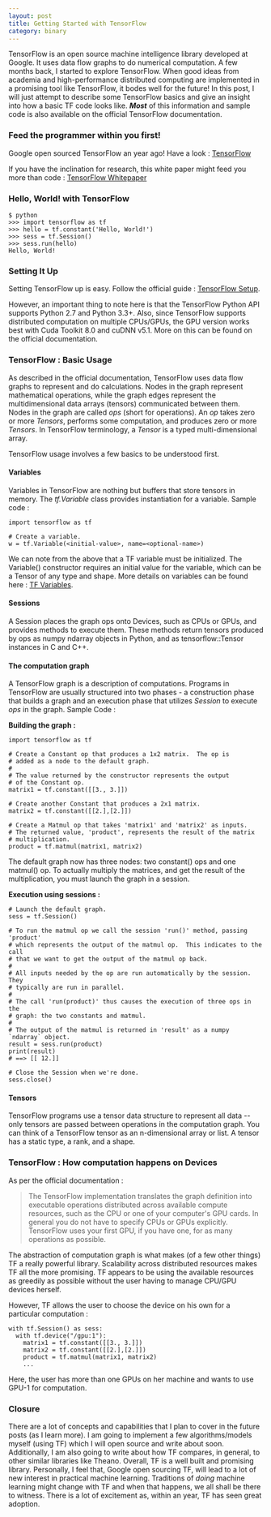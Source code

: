 ```yaml
---
layout: post
title: Getting Started with TensorFlow
category: binary
---
```


TensorFlow is an open source machine intelligence library developed at Google. It uses data flow graphs to do numerical computation. A few months back, I started to explore TensorFlow. When good ideas from academia and high-performance distributed computing are implemented in a promising tool like TensorFlow, it bodes well for the future! In this post, I will just attempt to describe some TensorFlow basics and give an insight into how a basic TF code looks like. ***Most*** of this information and sample code is also available on the official TensorFlow documentation.

### **Feed the programmer within you first!**
Google open sourced TensorFlow an year ago! Have a look : [TensorFlow](https://github.com/tensorflow/tensorflow)

If you have the inclination for research, this white paper might feed you more than code : [TensorFlow Whitepaper](http://download.tensorflow.org/paper/whitepaper2015.pdf)

### **Hello, World! with TensorFlow**
```
$ python
>>> import tensorflow as tf
>>> hello = tf.constant('Hello, World!')
>>> sess = tf.Session()
>>> sess.run(hello)
Hello, World!
```

### **Setting It Up**	
Setting TensorFlow up is easy. Follow the official guide : [TensorFlow Setup](https://www.tensorflow.org/get_started/os_setup).

However, an important thing to note here is that the TensorFlow Python API supports Python 2.7 and Python 3.3+. Also, since TensorFlow supports distributed computation on multiple CPUs/GPUs, the GPU version works best with Cuda Toolkit 8.0 and cuDNN v5.1. More on this can be found on the official documentation.

### **TensorFlow : Basic Usage** 
As described in the official documentation, TensorFlow uses data flow graphs to represent and do calculations. Nodes in the graph represent mathematical operations, while the graph edges represent the multidimensional data arrays (tensors) communicated between them. Nodes in the graph are called *ops* (short for operations). An *op* takes zero or more *Tensors*, performs some computation, and produces zero or more *Tensors*. In TensorFlow terminology, a *Tensor* is a typed multi-dimensional array. 

TensorFlow usage involves a few basics to be understood first.
#### **Variables**
Variables in TensorFlow are nothing but buffers that store tensors in memory. The *tf.Variable* class provides instantiation for a variable.
Sample code :

```
import tensorflow as tf

# Create a variable.
w = tf.Variable(<initial-value>, name=<optional-name>)
``` 
We can note from the above that a TF variable must be initialized. The Variable() constructor requires an initial value for the variable, which can be a Tensor of any type and shape. More details on variables can be found here : [TF Variables](https://www.tensorflow.org/how_tos/variables/).

#### **Sessions**
A Session places the graph ops onto Devices, such as CPUs or GPUs, and provides methods to execute them. These methods return tensors produced by ops as numpy ndarray objects in Python, and as tensorflow::Tensor instances in C and C++.

#### **The computation graph**
A TensorFlow graph is a description of computations. Programs in TensorFlow are usually structured into two phases - a construction phase that builds a graph and an execution phase that utilizes *Session* to execute *ops* in the graph. Sample Code :

**Building the graph :**

```
import tensorflow as tf

# Create a Constant op that produces a 1x2 matrix.  The op is
# added as a node to the default graph.
#
# The value returned by the constructor represents the output
# of the Constant op.
matrix1 = tf.constant([[3., 3.]])

# Create another Constant that produces a 2x1 matrix.
matrix2 = tf.constant([[2.],[2.]])

# Create a Matmul op that takes 'matrix1' and 'matrix2' as inputs.
# The returned value, 'product', represents the result of the matrix
# multiplication.
product = tf.matmul(matrix1, matrix2)
```
The default graph now has three nodes: two constant() ops and one matmul() op. To actually multiply the matrices, and get the result of the multiplication, you must launch the graph in a session.

**Execution using sessions :**

```
# Launch the default graph.
sess = tf.Session()

# To run the matmul op we call the session 'run()' method, passing 'product'
# which represents the output of the matmul op.  This indicates to the call
# that we want to get the output of the matmul op back.
#
# All inputs needed by the op are run automatically by the session.  They
# typically are run in parallel.
#
# The call 'run(product)' thus causes the execution of three ops in the
# graph: the two constants and matmul.
#
# The output of the matmul is returned in 'result' as a numpy `ndarray` object.
result = sess.run(product)
print(result)
# ==> [[ 12.]]

# Close the Session when we're done.
sess.close()
```


#### **Tensors**
TensorFlow programs use a tensor data structure to represent all data -- only tensors are passed between operations in the computation graph. You can think of a TensorFlow tensor as an n-dimensional array or list. A tensor has a static type, a rank, and a shape.

### **TensorFlow : How computation happens on Devices**
As per the official documentation :

> The TensorFlow implementation translates the graph definition into executable operations distributed across available compute resources, such as the CPU or one of your computer's GPU cards. In general you do not have to specify CPUs or GPUs explicitly. TensorFlow uses your first GPU, if you have one, for as many operations as possible.

The abstraction of computation graph is what makes (of a few other things) TF a really powerful library. Scalability across distributed resources makes TF all the more promising. TF appears to be using the available resources as greedily as possible without the user having to manage CPU/GPU devices herself.

However, TF allows the user to choose the device on his own for a particular computation :

```
with tf.Session() as sess:
  with tf.device("/gpu:1"):
    matrix1 = tf.constant([[3., 3.]])
    matrix2 = tf.constant([[2.],[2.]])
    product = tf.matmul(matrix1, matrix2)
    ...
```
Here, the user has more than one GPUs on her machine and wants to use GPU-1 for computation.

### **Closure**
There are a lot of concepts and capabilities that I plan to cover in the future posts (as I learn more). I am going to implement a few algorithms/models myself (using TF) which I will open source and write about soon. Additionally, I am also going to write about how TF compares, in general, to other similar libraries like Theano. Overall, TF is a well built and promising library. Personally, I feel that, Google open sourcing TF, will lead to a lot of new interest in practical machine learning. Traditions of *doing* machine learning might change with TF and when that happens, we all shall be there to witness. There is a lot of excitement as, within an year, TF has seen great adoption.
